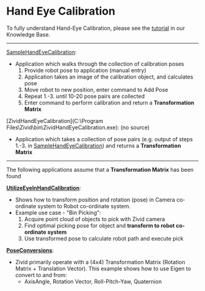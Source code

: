 # Hand Eye Calibration

To fully understand Hand-Eye Calibration, please see the [tutorial](https://zivid.atlassian.net/wiki/spaces/ZividKB/pages/72450049) in our Knowledge Base.

-----------------

[SampleHandEyeCalibration]([SampleHandEyeCalibration-url]):

* Application which walks through the collection of calibration poses
   1. Provide robot pose to application (manual entry)
   2. Application takes an image of the calibration object, and calculates pose
   3. Move robot to new position, enter command to Add Pose
   4. Repeat 1.-3. until 10-20 pose pairs are collected
   5. Enter command to perform calibration and return a **Transformation Matrix**

[ZividHandEyeCalibration](C:\Program Files\Zivid\bin\ZividHandEyeCalibration.exe): (no source)

* Application which takes a collection of pose pairs (e.g. output of steps 1.-3. in [SampleHandEyeCalibration]([SampleHandEyeCalibration-url])) and returns a **Transformation Matrix**

-----------------
The following applications assume that a **Transformation Matrix** has been found

[**UtilizeEyeInHandCalibration**]([UtilizeEyeInHandCalibration-url]):

* Shows how to transform position and rotation (pose) in Camera co-ordinate system to Robot co-ordinate system.
* Example use case - "Bin Picking":
   1. Acquire point cloud of objects to pick with Zivid camera
   2. Find optimal picking pose for object and **transform to robot co-ordinate system**
   3. Use transformed pose to calculate robot path and execute pick

[**PoseConversions**]([PoseConversions-url]):

* Zivid primarily operate with a (4x4) Transformation Matrix (Rotation Matrix + Translation Vector). This example shows how to use Eigen to convert to and from:
  * AxisAngle, Rotation Vector, Roll-Pitch-Yaw, Quaternion

[SampleHandEyeCalibration-url]: https://www.zivid.com/hubfs/softwarefiles/releases/1.6.0+7a245bbe-26/doc/cpp/zivid_sample_code.html#autotoc_md10
[UtilizeEyeInHandCalibration-url]: https://github.com/zivid/cpp-extra-samples/blob/master/HandEyeCalibration/UtilizeEyeInHandCalibration/UtilizeEyeInHandCalibration.cpp
[PoseConversions-url]: https://github.com/zivid/cpp-extra-samples/blob/master/HandEyeCalibration/PoseConversions/PoseConversions.cpp